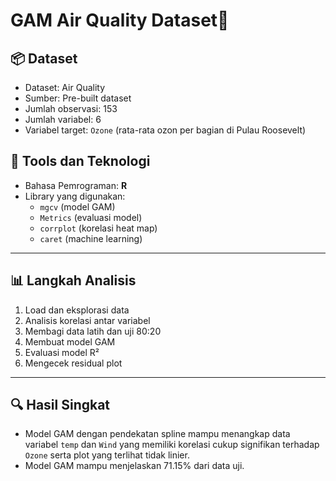 # GAM Air Quality Dataset🍃

## 📦 Dataset

- Dataset: Air Quality
- Sumber: Pre-built dataset
- Jumlah observasi: 153
- Jumlah variabel: 6
- Variabel target: `Ozone` (rata-rata ozon per bagian di Pulau Roosevelt)

## 🔧 Tools dan Teknologi

- Bahasa Pemrograman: **R**
- Library yang digunakan:
  - `mgcv` (model GAM)
  - `Metrics` (evaluasi model)
  - `corrplot` (korelasi heat map)
  - `caret` (machine learning)

---

## 📊 Langkah Analisis

1. Load dan eksplorasi data
2. Analisis korelasi antar variabel
3. Membagi data latih dan uji 80:20
4. Membuat model GAM
5. Evaluasi model R²
6. Mengecek residual plot

---

## 🔍 Hasil Singkat

- Model GAM dengan pendekatan spline mampu menangkap data variabel `temp` dan `Wind` yang memiliki korelasi cukup signifikan terhadap `Ozone` serta plot yang terlihat tidak linier.
- Model GAM mampu menjelaskan 71.15% dari data uji.
